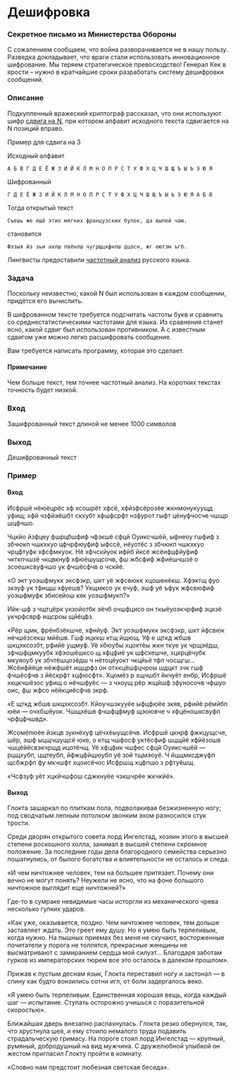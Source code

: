 # Дешифровка

### Секретное письмо из Министерства Обороны
С сожалением сообщаем, что война разворачивается не в нашу пользу. Разведка докладывает, что враги стали использовать инновационное шифрование. Мы теряем стратегическое превосходство! Генерал Кек в ярости – нужно в кратчайшие сроки разработать систему дешифровки сообщений. 

### Описание
Подкупленный вражеский криптограф рассказал, что они используют шифр [сдвига на N](https://ru.wikipedia.org/wiki/Шифр_Цезаря), при котором алфавит исходного текста сдвигается на N позиций вправо. 

Пример для сдвига на 3

Исходный алфавит

`А Б В Г Д Е Ё Ж З И Й К Л М Н О П Р С Т У Ф Х Ц Ч Ш Щ Ъ Ы Ь Э Ю Я`

Шифрованный

`Г Д Е Ё Ж З И Й К Л М Н О П Р С Т У Ф Х Ц Ч Ш Щ Ъ Ы Ь Э Ю Я А Б В`

Тогда открытый текст

`Съешь же ещё этих мягких французских булок, да выпей чаю.`

становится

`Фэзыя йз зьи ахлш пвёнлш чугрщцкфнлш дцосн, жг еютзм ъгб.`

Лингвисты предоставили [частотный анализ](https://ru.wikipedia.org/wiki/Частотность) русского языка.

### Задача
Поскольку неизвестно, какой N был использован в каждом сообщении, придётся его вычислить.

В шифрованном тексте требуется подсчитать частоты букв и сравнить со среднестатистическими частотами для языка. Из сравнения станет ясно, какой сдвиг был использован противником. А с известным сдвигом уже можно легко расшифровать сообщение.

Вам требуется написать программу, которая это сделает.

#### Примечание
Чем больше текст, тем точнее частотный анализ. На коротких текстах точность будет низкой.

### Вход

Зашифрованный текст длиной не менее 1000 символов

### Выход

Дешифрованный текст

### Пример

#### Вход

Исфршё нёюёцрёс хф хсошрёт хфсё, хфйзфсёрозёе жкнмонукуущд уфищ; хфй чзфйэёшбт скхубт хфшфсрфт нзфурот гыфт цёнуфчосче чшщр шцфчшо. 

Чцкйо йзфцеу фшрцбшфиф чфзкшё сфцй Оуиксчшёй, ыфнеоу гшфиф з збчюкп чшкхкуо цфчрфюуфиф ыфссё, нёуотёс з збчюкп чшкхкуо чрцфтуфк хфсфмкуок. Нё хфчскйуок ифйб йксё жсёифцфйуфиф чкткпчшзё чкцвкнуф хфюёшущсочв, фш жбсфиф жфиёшчшзё о зсоешксвуфчшо ук фчшёсфчв о чскйё. 

«О экт уоэшфмукк эксфзкр, шкт уё жфсвюкк хцошенёкш. Хфэктщ фуо зкэуф ук тфищш хфуешв? Укщмксо ук ечуф, эшф уё ъфук жфсвюфиф уоэшфмуфк збисейош кяк уоэшфмукп?» 

Ийк-шф з чщтцёрк укзойотбк эёчб очшфцисо он ткыёуоэкчрфиф эцкзё укчрфсврф ищсроы щйёцфз. 

«Рёр щмк, фрёнбзёкшче, хфнйуф. Экт уоэшфмукк эксфзкр, шкт йфсвюк нёчшёзсекш мйёшв. Гшф ицккш ктщ йщющ. Уф е щткд жбшв шкцхксозбт, рфийё ущмуф. Уё хбюубы хцоктёы жкн ткуе ук чрщэёдш, зфчшфцмкуубк хфэошёшксо щ хфцфиё ук шфсхешче, хцкрцёчубк мкуяоуб ук збчтёшцозёдш ч нётоцёуокт чкцйьё тфп чосщгш... Жсёифйёце нёжфшёт ищцрфз он отхкцёшфцчроы шдцкт зчк гшф фчшёсфчв з йёскрфт хцфюсфт». Хцомёз р хщчшбт йкчуёт енбр, Исфршё хкцкчшёзос уфищ о нёчшфуёс — з чхоущ рёр жщйшф зфуносочв чфшуо оис, фш жфсо нёйкциёсфчв зкрф. 

«Е щткд жбшв шкцхксозбт. Кйоучшзкууёе ыфцфюёе зкяв, рфийё рёмйбп юёи — очхбшёуок. Чшщхёшв фчшфцфмуф щэоювче ч хфцёношксвуфп чрфцфчшвд». 

Жсомёпюёе йзкцв зукнёхуф цёчхёыущсёчв. Исфршё цкнрф фжкцущсче, шёр, эшф ыцщчшущсё юке, о ктщ чшфосф уктёсфиф шцщйё хфйёзошв чшцёйёсвэкчрщд ицотёчщ. Уё хфцфик чшфес сфцй Оуиксчшёй — рцщхубп, цщтеубп, йфжцфйщюубп уё зой тщмэоуё. Ч йцщмксджуфп щсбжрфп фу мкчшфт хцоисёчос Исфршщ хцфпшо з рфтуёшщ. 

«Чсфзуф уёт хцкйчшфош сджкнуёе чзкшчрёе жкчкйё».


#### Выход

Глокта зашаркал по плиткам пола, подволакивая безжизненную ногу; под сводчатым лепным потолком звонким эхом разносился стук трости.

Среди дворян открытого совета лорд Ингелстад, хозяин этого в высшей степени роскошного холла, занимал в высшей степени скромное положение. За последние годы дела благородного семейства серьезно пошатнулись, от былого богатства и влиятельности не осталось и следа.

«И чем ничтожнее человек, тем на большее притязает. Почему они вечно не могут понять? Неужели не ясно, что на фоне большого ничтожное выглядит еще ничтожней?»

Где-то в сумраке невидимые часы исторгли из механического чрева несколько гулких ударов.

«Как уже, оказывается, поздно. Чем ничтожнее человек, тем дольше заставляет ждать. Это греет ему душу. Но я умею быть терпеливым, когда нужно. На пышных приемах без меня не скучают, восторженные почитатели у порога не толпятся, прекрасные женщины не высматривают с замиранием сердца мой силуэт... Благодаря заботам гурков из императорских тюрем все это осталось в далеком прошлом».

Прижав к пустым деснам язык, Глокта переставил ногу и застонал — в спину как будто вонзились сотни игл, от боли задергалось веко.

«Я умею быть терпеливым. Единственная хорошая вещь, когда каждый шаг — испытание. Ступать осторожно учишься с поразительной скоростью».

Ближайшая дверь внезапно распахнулась. Глокта резко обернулся, так, что хрустнула шея, и ему стоило немалого труда подавить страдальческую гримасу. На пороге стоял лорд Ингелстад — крупный, румяный, добродушный на вид мужчина. С дружелюбной улыбкой он жестом пригласил Глокту пройти в комнату.

«Словно нам предстоит любезная светская беседа».

